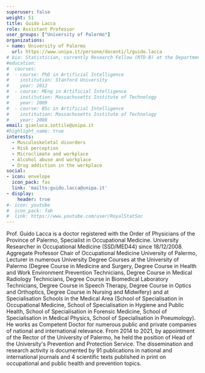 ```yaml
---
superuser: false
weight: 51
title: Guido Lacca
role: Assistant Professor
user_groups: ["University of Palermo"]
organizations:
- name: University of Palermo
  url: https://www.unipa.it/persone/docenti/l/guido.lacca
# bio: Statistician, currently Research Fellow (RTD-B) at the Department of Economics, Business and Statistics of Università degli Studi di Palermo. Previously, postdoctoral researcher at University of Palermo, working on variable selection models and robust statistics. My research interests are related to the area of applied statistical learning, with particular focus on robust models. I am a passionate R user.
#education:
#  courses:
#  - course: PhD in Artificial Intelligence
#    institution: Stanford University
#    year: 2012
#  - course: MEng in Artificial Intelligence
#    institution: Massachusetts Institute of Technology
#    year: 2009
#  - course: BSc in Artificial Intelligence
#    institution: Massachusetts Institute of Technology
#    year: 2008
email: gianluca.sottile@unipa.it
#highlight_name: true
interests:
  - Musculoskeletal disorders
  - Risk perception
  - Microclimate and workplace
  - Alcohol abuse and workplace
  - Drug addiction in the workplace
social:
- icon: envelope
  icon_pack: fas
  link: 'mailto:guido.lacca@unipa.it'
- display:
    header: true
#- icon: youtube
#  icon_pack: fab
#  link: https://www.youtube.com/user/RoyalStatSoc
---
```


Prof. Guido Lacca is a doctor registered with the Order of Physicians of the Province of Palermo, Specialist in Occupational Medicine. University Researcher in Occupational Medicine (SSD/MED44) since 18/12/2008. 
Aggregate Professor Chair of Occupational Medicine University of Palermo, 
Lecturer in numerous University Degree Courses at the University of Palermo (Degree Course in Medicine and Surgery, Degree Course in Health and Work Environment Prevention Technicians, Degree Course in Medical Radiology Technicians, Degree Course in Biomedical Laboratory Technicians, Degree Course in Speech Therapy, Degree Course in Optics and Orthoptics, Degree Course in Nursing and Midwifery) and at Specialisation Schools in the Medical Area (School of Specialisation in Occupational Medicine, School of Specialisation in Hygiene and Public Health, School of Specialisation in Forensic Medicine, School of Specialisation in Medical Physics, School of Specialisation in Pneumology). He works as Competent Doctor for numerous public and private companies of national and international relevance.  From 2014 to 2021, by appointment of the Rector of the University of Palermo, he held the position of Head of the University's Prevention and Protection Service. The dissemination and research activity is documented by 91 publications in national and international journals and 4 scientific texts published in print on occupational and public health and prevention topics. 


